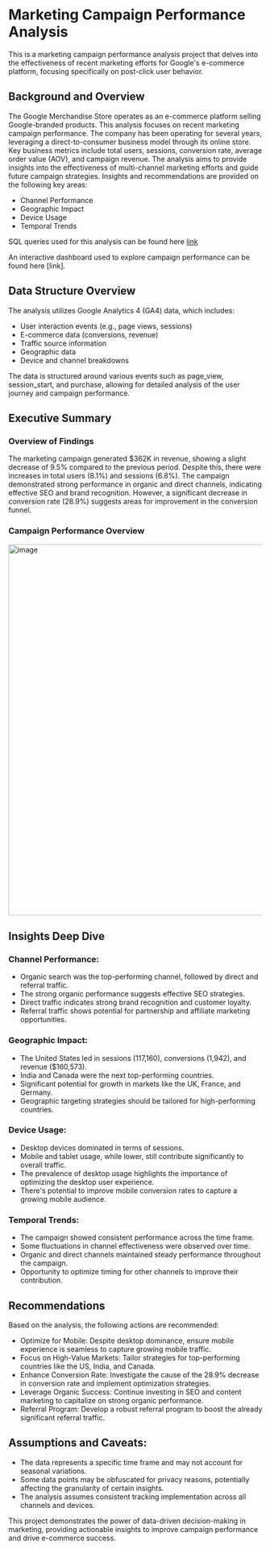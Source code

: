 # Marketing Campaign Performance Analysis
This is a marketing campaign performance analysis project that delves into the effectiveness of recent marketing efforts for Google's e-commerce platform, focusing specifically on post-click user behavior.


## Background and Overview
The Google Merchandise Store operates as an e-commerce platform selling Google-branded products. This analysis focuses on recent marketing campaign performance. The company has been operating for several years, leveraging a direct-to-consumer business model through its online store.
Key business metrics include total users, sessions, conversion rate, average order value (AOV), and campaign revenue. The analysis aims to provide insights into the effectiveness of multi-channel marketing efforts and guide future campaign strategies.
Insights and recommendations are provided on the following key areas:
- Channel Performance
- Geographic Impact
- Device Usage
- Temporal Trends

SQL queries used for this analysis can be found here [link](https://console.cloud.google.com/bigquery?ws=!1m7!1m6!12m5!1m3!1scampaign-per!2sus-central1!3sfe4737b7-2149-47f0-b3ec-b56cb23043c1!2e1)


An interactive dashboard used to explore campaign performance can be found here [link].

## Data Structure Overview

The analysis utilizes Google Analytics 4 (GA4) data, which includes:
- User interaction events (e.g., page views, sessions)
- E-commerce data (conversions, revenue)
- Traffic source information
- Geographic data
- Device and channel breakdowns

The data is structured around various events such as page_view, session_start, and purchase, allowing for detailed analysis of the user journey and campaign performance.

## Executive Summary

### Overview of Findings
The marketing campaign generated $362K in revenue, showing a slight decrease of 9.5% compared to the previous period. Despite this, there were increases in total users (8.1%) and sessions (6.8%). The campaign demonstrated strong performance in organic and direct channels, indicating effective SEO and brand recognition. However, a significant decrease in conversion rate (28.9%) suggests areas for improvement in the conversion funnel.

### Campaign Performance Overview

<img width="737" alt="image" src="https://github.com/user-attachments/assets/eb9ec6fc-58f5-435d-a5af-830cc2fe8020">

## Insights Deep Dive
### Channel Performance:
- Organic search was the top-performing channel, followed by direct and referral traffic.
- The strong organic performance suggests effective SEO strategies.
- Direct traffic indicates strong brand recognition and customer loyalty.
- Referral traffic shows potential for partnership and affiliate marketing opportunities.

### Geographic Impact:
- The United States led in sessions (117,160), conversions (1,942), and revenue ($160,573).
- India and Canada were the next top-performing countries.
- Significant potential for growth in markets like the UK, France, and Germany.
- Geographic targeting strategies should be tailored for high-performing countries.

### Device Usage:
- Desktop devices dominated in terms of sessions.
- Mobile and tablet usage, while lower, still contribute significantly to overall traffic.
- The prevalence of desktop usage highlights the importance of optimizing the desktop user experience.
- There's potential to improve mobile conversion rates to capture a growing mobile audience.

### Temporal Trends:
- The campaign showed consistent performance across the time frame.
- Some fluctuations in channel effectiveness were observed over time.
- Organic and direct channels maintained steady performance throughout the campaign.
- Opportunity to optimize timing for other channels to improve their contribution.

## Recommendations
Based on the analysis, the following actions are recommended:
- Optimize for Mobile: Despite desktop dominance, ensure mobile experience is seamless to capture growing mobile traffic.
- Focus on High-Value Markets: Tailor strategies for top-performing countries like the US, India, and Canada.
- Enhance Conversion Rate: Investigate the cause of the 28.9% decrease in conversion rate and implement optimization strategies.
- Leverage Organic Success: Continue investing in SEO and content marketing to capitalize on strong organic performance.
- Referral Program: Develop a robust referral program to boost the already significant referral traffic.

## Assumptions and Caveats:
- The data represents a specific time frame and may not account for seasonal variations.
- Some data points may be obfuscated for privacy reasons, potentially affecting the granularity of certain insights.
- The analysis assumes consistent tracking implementation across all channels and devices.


This project demonstrates the power of data-driven decision-making in marketing, providing actionable insights to improve campaign performance and drive e-commerce success.




